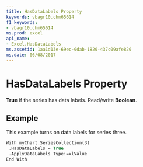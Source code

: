 ```yaml
---
title: HasDataLabels Property
keywords: vbagr10.chm65614
f1_keywords:
- vbagr10.chm65614
ms.prod: excel
api_name:
- Excel.HasDataLabels
ms.assetid: 1aa1d13e-69ec-0dab-1820-437c09afe820
ms.date: 06/08/2017
---
```



# HasDataLabels Property

 **True** if the series has data labels. Read/write **Boolean**.


## Example

This example turns on data labels for series three.


```vb
With myChart.SeriesCollection(3) 
 .HasDataLabels = True 
 .ApplyDataLabels Type:=xlValue 
End With
```


